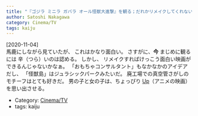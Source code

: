 ```yaml
---
title: "『ゴジラ ミニラ ガバラ オール怪獣大進撃』を観る；だれかリメイクしてくれないかな？"
author: Satoshi Nakagawa
category: Cinema/TV
tags: kaiju 
---
```


[2020-11-04]  
 馬鹿にしながら見ていたが、
これはかなり面白い。
さすがに、**今** まじめに観るには
辛（つら）いのは認める。
しかし、
リメイクすればけっこう面白い映画ができるんじゃないかなぁ。
「おもちゃコンサルタント」もなかなかのアイデアだし、
「怪獣島」はジュラシックパークみたいだ。
廃工場での真空管さがしのモチーフはとても好きだ。
男の子と女の子は、ちょっぴり
[Up](https://en.wikipedia.org/wiki/Up_(2009_film))（アニメの映画）を思い出させる。

- Category: [Cinema/TV](categories.html#Cinema/TV)
- tags: kaiju 

